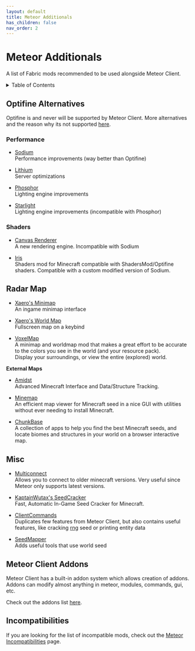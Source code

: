 ```yaml
---
layout: default
title: Meteor Additionals
has_children: false
nav_order: 2
---
```


# Meteor Additionals

A list of Fabric mods recommended to be used alongside Meteor Client.

<!-- START doctoc generated TOC please keep comment here to allow auto update -->
<!-- DON'T EDIT THIS SECTION, INSTEAD RE-RUN doctoc TO UPDATE -->
<details>
<summary>Table of Contents</summary>

- [Optifine Alternatives](#optifine-alternatives)
  - [Performance](#performance)
  - [Shaders](#shaders)
- [Radar Map](#radar-map)
- [Misc](#misc)
- [Meteor Client Addons](#meteor-client-addons)
- [Incompatibilities](#incompatibilities)

</details>
<!-- END doctoc generated TOC please keep comment here to allow auto update -->

## Optifine Alternatives

Optifine is and never will be supported by Meteor Client.
More alternatives and the reason why its not supported [here](https://lambdaurora.dev/optifine_alternatives).

### Performance

- [Sodium](https://modrinth.com/mod/sodium)<br>
Performance improvements (way better than Optifine)

- [Lithium](https://modrinth.com/mod/lithium)<br>
Server optimizations

- [Phosphor](https://modrinth.com/mod/phosphor)<br>
Lighting engine improvements

- [Starlight](https://github.com/Spottedleaf/Starlight)<br>
Lighting engine improvements (incompatible with Phosphor)


### Shaders

- [Canvas Renderer](https://www.curseforge.com/minecraft/mc-mods/canvas-renderer)<br>
A new rendering engine. Incompatible with Sodium

- [Iris](https://modrinth.com/mod/iris)<br>
Shaders mod for Minecraft compatible with ShadersMod/Optifine shaders. Compatible with a custom modified version of Sodium.


## Radar Map

- [Xaero's Minimap](https://www.curseforge.com/minecraft/mc-mods/xaeros-minimap)<br>
An ingame minimap interface

- [Xaero's World Map](https://www.curseforge.com/minecraft/mc-mods/xaeros-world-map)<br>
Fullscreen map on a keybind

- [VoxelMap](https://www.curseforge.com/minecraft/mc-mods/voxelmap)<br>
A minimap and worldmap mod that makes a great effort to be accurate to the colors you see in the world (and your resource pack).<br>
Display your surroundings, or view the entire (explored) world.<br>

**External Maps**

- [Amidst](https://github.com/toolbox4minecraft/amidst/releases)<br>
Advanced Minecraft Interface and Data/Structure Tracking.

- [Minemap](https://github.com/hube12/Minemap/releases)<br>
An efficient map viewer for Minecraft seed in a nice GUI with utilities without ever needing to install Minecraft.

- [ChunkBase](https://www.chunkbase.com/apps/)<br>
A collection of apps to help you find the best Minecraft seeds, and locate biomes and structures in your world on a browser interactive map.

## Misc

- [Multiconnect](https://www.curseforge.com/minecraft/mc-mods/multiconnect)<br>
Allows you to connect to older minecraft versions. Very useful since Meteor only supports latest versions.

- [KaptainWutax's SeedCracker](https://github.com/KaptainWutax/SeedCracker)<br>
Fast, Automatic In-Game Seed Cracker for Minecraft.

- [ClientCommands](https://github.com/Earthcomputer/clientcommands)<br>
Duplicates few features from Meteor Client, but also contains useful features, like cracking [rng](https://github.com/Earthcomputer/clientcommands/wiki/rng) seed or printing entity data

- [SeedMapper](https://github.com/xpple/SeedMapper)<br>
Adds useful tools that use world seed


## Meteor Client Addons

Meteor Client has a built-in addon system which allows creation of addons.
Addons can modify almost anything in meteor, modules, commands, gui, etc.

Check out the addons list [here](/MeteorAddons.md).

## Incompatibilities

If you are looking for the list of incompatible mods, check out the [Meteor Incompatibilities](/Incompatibilities.md) page.
